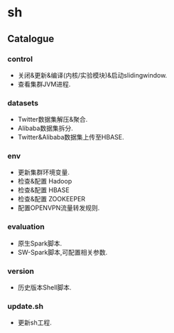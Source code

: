 # sh
## Catalogue
### control
- 关闭&更新&编译(内核/实验模块)&启动slidingwindow.
- 查看集群JVM进程.
### datasets
- Twitter数据集解压&聚合.
- Alibaba数据集拆分.
- Twitter&Alibaba数据集上传至HBASE.
### env
- 更新集群环境变量.
- 检查&配置 Hadoop
- 检查&配置 HBASE
- 检查&配置 ZOOKEEPER
- 配置OPENVPN流量转发规则.
### evaluation
- 原生Spark脚本.
- SW-Spark脚本,可配置相关参数.
### version
- 历史版本Shell脚本.
### update.sh
- 更新sh工程.